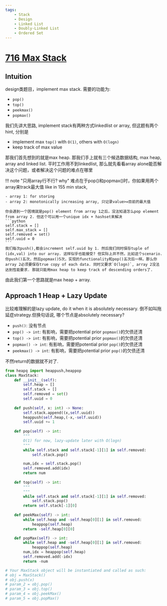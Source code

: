 ```yaml
---
tags:
    - Stack
    - Design
    - Linked List
    - Doubly-Linked List
    - Ordered Set
---
```


# [716 Max Stack](https://leetcode.com/problems/max-stack/description/)

## Intuition
design类题目，implement max stack. 需要的功能为:

- `pop()`
- `top()`
- `peekmax()`
- `popmax()`

我们先讲大思路, implement stack有两种方式linkedlist or array, 但这题有两个hint, 分别是

- implement max `top()` with `O(1)`, others with `O(logn)`
- keep track of max value

那我们首先想到的就是max heap. 那我们手上就有三个候选数据结构, max heap, array and linked list. 平时工作用不到linkedlist, 那么就先看看array alone能否解决这个问题，或者解决这个问题的难点在哪里

!!! note "只用array行不行? why"
    难点在于pop()和popmax()时，你如果用两个array来track最大值 like in 155 min stack, 
    
    - array 1: for storing 
    - array 2: monotonically increasing array, 只记录value>=目前的最大值

    你会遇到一个困境就是pop() element from array 1之后，没法知道怎么pop element from array 2. 但这个可以用一个unique idx + hashset来解决
    ```python
    self.stack = []
    self.max_stack = []
    self.removed = set()
    self.uuid = 0
    ```
    我们每次push(),都会increment self.uuid by 1. 然后我们同时保存tuple of (idx,val) into our array. 这样似乎也能接受? 但实际上并不然，比如这个scenario. 你push()五次，然后popmax()5次，实现的functionality和pop()五次后一样。那么你array 2必须要保存true copy of each data. 同时又要求`O(logn)`, array 2没法达到性能要求. 那就只能用max heap to keep track of descending orders了.

由此我们第一个思路就是max heap + array.

## Approach 1 Heap + Lazy Update

比较难理解的是lazy update, do it when it is absolutely necessary. 倒不如叫拖延症strategy.但换句话说, 哪个节点是absolutely necessary?

- `push()`: 没有节点
- `pop() -> int`: 有影响，需要把potential prior `popmax()`的欠债还清
- `top() -> int`: 有影响，需要把potential prior `popmax()`的欠债还清
- `popmax() -> int`: 有影响，需要把potential prior `pop()`的欠债还清
- `peekmax() -> int`: 有影响，需要把potential prior `pop()`的欠债还清

不然return的数据就不对了.

```python
from heapq import heappush,heappop
class MaxStack:
    def __init__(self):
        self.heap = []
        self.stack = []
        self.removed = set()
        self.uuid = 0
        
    def push(self, x: int) -> None:
        self.stack.append((x,self.uuid))
        heappush(self.heap,(-x,-self.uuid))
        self.uuid += 1
        
    def pop(self) -> int:
        """
        O(1) for now, lazy-update later with O(logn)
        """
        while self.stack and self.stack[-1][1] in self.removed:
            self.stack.pop()

        num,idx = self.stack.pop()
        self.removed.add(idx)
        return num
        
    def top(self) -> int:
        """
        """
        while self.stack and self.stack[-1][1] in self.removed:
            self.stack.pop()
        return self.stack[-1][0]
        
    def peekMax(self) -> int:
        while self.heap and -self.heap[0][1] in self.removed:
            heappop(self.heap)
        return -self.heap[0][0]

    def popMax(self) -> int:
        while self.heap and -self.heap[0][1] in self.removed:
            heappop(self.heap)
        num,idx = heappop(self.heap)
        self.removed.add(-idx)
        return -num

# Your MaxStack object will be instantiated and called as such:
# obj = MaxStack()
# obj.push(x)
# param_2 = obj.pop()
# param_3 = obj.top()
# param_4 = obj.peekMax()
# param_5 = obj.popMax()
```